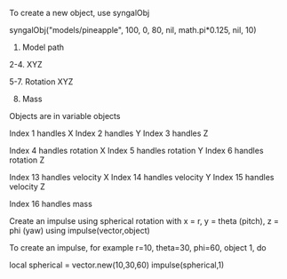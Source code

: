 
To create a new object, use syngalObj

syngalObj("models/pineapple", 100, 0, 80, nil,  math.pi*0.125, nil, 10)



1. Model path

   
2-4. XYZ

   
5-7. Rotation XYZ


8. Mass



Objects are in variable objects

Index 1 handles X
Index 2 handles Y
Index 3 handles Z

Index 4 handles rotation X
Index 5 handles rotation Y
Index 6 handles rotation Z

Index 13 handles velocity X
Index 14 handles velocity Y
Index 15 handles velocity Z

Index 16 handles mass

Create an impulse using spherical rotation with x = r, y = theta (pitch), z = phi (yaw) using impulse(vector,object)

To create an impulse, for example r=10, theta=30, phi=60, object 1, do

local spherical = vector.new(10,30,60)
impulse(spherical,1)
